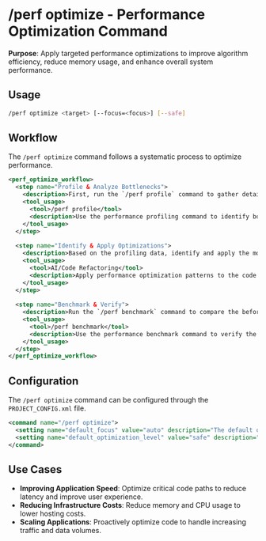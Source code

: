 # /perf optimize - Performance Optimization Command

**Purpose**: Apply targeted performance optimizations to improve algorithm efficiency, reduce memory usage, and enhance overall system performance.

## Usage
```bash
/perf optimize <target> [--focus=<focus>] [--safe]
```

## Workflow

The `/perf optimize` command follows a systematic process to optimize performance.

```xml
<perf_optimize_workflow>
  <step name="Profile & Analyze Bottlenecks">
    <description>First, run the `/perf profile` command to gather detailed performance data and identify the primary bottlenecks (e.g., CPU, memory, I/O).</description>
    <tool_usage>
      <tool>/perf profile</tool>
      <description>Use the performance profiling command to identify bottlenecks.</description>
    </tool_usage>
  </step>
  
  <step name="Identify & Apply Optimizations">
    <description>Based on the profiling data, identify and apply the most effective optimization techniques. The `--focus` flag can be used to target a specific area (e.g., 'cpu', 'memory'). The `--safe` flag ensures that only low-risk optimizations are applied.</description>
    <tool_usage>
      <tool>AI/Code Refactoring</tool>
      <description>Apply performance optimization patterns to the code.</description>
    </tool_usage>
  </step>
  
  <step name="Benchmark & Verify">
    <description>Run the `/perf benchmark` command to compare the before and after performance and verify that the optimizations have had the desired effect without introducing any regressions.</description>
    <tool_usage>
      <tool>/perf benchmark</tool>
      <description>Use the performance benchmark command to verify the improvements.</description>
    </tool_usage>
  </step>
</perf_optimize_workflow>
```

## Configuration

The `/perf optimize` command can be configured through the `PROJECT_CONFIG.xml` file.

```xml
<command name="/perf optimize">
  <setting name="default_focus" value="auto" description="The default optimization focus (e.g., 'auto', 'cpu', 'memory')." />
  <setting name="default_optimization_level" value="safe" description="The default optimization level to apply (e.g., 'safe', 'aggressive')." />
</command>
```

## Use Cases

*   **Improving Application Speed**: Optimize critical code paths to reduce latency and improve user experience.
*   **Reducing Infrastructure Costs**: Reduce memory and CPU usage to lower hosting costs.
*   **Scaling Applications**: Proactively optimize code to handle increasing traffic and data volumes.